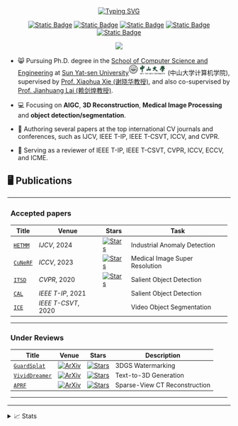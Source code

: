 <div align="center">
<a href="https://github.com/NarcissusEx">
    <img src="https://readme-typing-svg.demolab.com?font=Georgia&size=18&duration=2000&pause=500&multiline=true&repeat=false&width=500&height=80&lines=Zixuan+Chen (陈子轩);Ph.D.+Student+%7C+CV+Researcher;3D+Reconstruction+%7C+Object+Detection%2FSegmentation+%7C+AIGC" alt="Typing SVG"/>
</a>

<a href="https://narcissusex.github.io" rel="nofollow"><img alt="Static Badge" src="https://img.shields.io/badge/Homepage-gray?logo=Google%20chrome&label=Website&labelColor=darkorange&logoColor=white" alt="GitHub" style="max-width: 100%;"></a>
<a href="mailto:chenzx3@mail2.sysu.edu.cn" rel="nofollow"><img alt="Static Badge" src="https://img.shields.io/badge/chenzx3-gray?logo=Gmail&label=Email&labelColor=darkgreen&logoColor=white" alt="Email" style="max-width: 100%;"></a>
<a href="https://scholar.google.com/citations?user=aovhE2kAAAAJ" rel="nofollow"><img alt="Static Badge" src="https://img.shields.io/badge/Zixuan Chen-gray?logo=Google%20scholar&logoColor=white&label=Google Scholar&labelColor=blue" alt="Google Scholar" style="max-width: 100%;"></a>
<a href="https://orcid.org/0000-0001-5100-793X" rel="nofollow"><img alt="Static Badge" src="https://img.shields.io/badge/Zixuan Chen-gray?logo=Orcid&labelColor=green&logoColor=white&label=ORCiD" alt="ORCiD" style="max-width: 100%;"></a>
<a href="https://www.youtube.com/@NarcissusEx" rel="nofollow"><img alt="Static Badge" src="https://img.shields.io/badge/NarcissusEx-gray?logo=Youtube&logoColor=white&label=YouTube&labelColor=FF0000" alt="YouTube" style="max-width: 100%;"></a>
<!-- <a href="https://www.linkedin.com/in/narcissusex/" rel="nofollow"><img alt="Static Badge" src="https://img.shields.io/badge/NarcissusEx-gray?logo=LinkedIn&label=LinkedIn&labelColor=blue" alt="LinkedIn" style="max-width: 100%;"></a> -->
<a href="https://github.com/NarcissusEx">
    <img src="https://github-stats-alpha.vercel.app/api?username=NarcissusEx&cc=22272e&tc=37BCF6&ic=fff&bc=0000">
</a>
</div>
 
* 😸 Pursuing Ph.D. degree in the [School of Computer Science and Engineering](https://cse.sysu.edu.cn) at [Sun Yat-sen University](https://www.sysu.edu.cn/sysuen)<img src='./images/sysu_logos_nobg.png' style='width: 6em;'> (中山大学计算机学院), supervised by [Prof. Xiaohua Xie (谢晓华教授)](https://cse.sysu.edu.cn/content/2478), and also co-supervised by [Prof. Jianhuang Lai (赖剑煌教授)](https://cse.sysu.edu.cn/content/2498).

* 💻 Focusing on **AIGC**, **3D Reconstruction**, **Medical Image Processing** and **object detection/segmentation**.

* 📝 Authoring several papers at the top international CV journals and conferences, such as IJCV, IEEE T-IP, IEEE T-CSVT, ICCV, and CVPR.

* 📖 Serving as a reviewer of IEEE T-IP, IEEE T-CSVT, CVPR, ICCV, ECCV, and ICME.

## 🖥️ Publications
<table>
<tr>
<td>

### Accepted papers

|Title | Venue | Stars| Task|
|--|--|--|--|
| [`HETMM`](https://github.com/NarcissusEx/HETMM) | *IJCV*, 2024 | <a href="https://github.com/NarcissusEx/HETMM"><img alt="Stars" src="https://img.shields.io/github/stars/NarcissusEx/HETMM?style=flat-square&labelColor=black&logo=Github&label=Stars"/></a>| Industrial Anomaly Detection|
[`CuNeRF`](https://narcissusex.github.io/CuNeRF) | *ICCV*, 2023| <a href="https://github.com/NarcissusEx/CuNeRF"><img alt="Stars" src="https://img.shields.io/github/stars/NarcissusEx/CuNeRF?style=flat-square&labelColor=black&logo=Github&label=Stars"/></a>| Medical Image Super Resolution|
|[`ITSD`](https://github.com/moothes/ITSD-pytorch)| *CVPR*, 2020| <a href="https://github.com/moothes/ITSD-pytorch"><img alt="Stars" src="https://img.shields.io/github/stars/moothes/ITSD-pytorch?style=flat-square&labelColor=black&logo=Github&label=Stars"/></a>| Salient Object Detection|
|[`CAL`](https://ieeexplore.ieee.org/abstract/document/9262030)| *IEEE T-IP*, 2021| |Salient Object Detection|
|[`ICE`](https://ieeexplore.ieee.org/abstract/document/8678803)| *IEEE T-CSVT*, 2020| |Video Object Segmentation|
___

### Under Reviews

|Title | Venue | Stars| Description|
|--|--|--|--|
|[`GuardSplat`](https://narcissusex.github.io/GuardSplat)| <a href="https://arxiv.org/abs/2411.19895" rel="nofollow"><img src="https://img.shields.io/badge/cs.CV-2411.19895-b31b1b?logo=arxiv&logoColor=red" alt="ArXiv" style="max-width: 100%;"></a>| <a href="https://github.com/NarcissusEx/GuardSplat"><img alt="Stars" src="https://img.shields.io/github/stars/NarcissusEx/GuardSplat?style=flat-square&labelColor=black&logo=Github&label=Stars"/></a>| 3DGS Watermarking|
[`VividDreamer`](https://narcissusex.github.io/VividDreamer)|<a href="https://arxiv.org/abs/2406.14964" rel="nofollow"><img src="https://img.shields.io/badge/cs.CV-2406.14964-b31b1b?logo=arxiv&logoColor=red" alt="ArXiv" style="max-width: 100%;"></a>| <a href="https://github.com/NarcissusEx/VividDreamer"><img alt="Stars" src="https://img.shields.io/github/stars/NarcissusEx/VividDreamer?style=flat-square&labelColor=black&logo=Github&label=Stars"/></a>| Text-to-3D Generation|
[`APRF`](https://arxiv.org/abs/2307.05270)| <a href="https://arxiv.org/abs/2307.05270" rel="nofollow"><img src="https://img.shields.io/badge/cs.CV-2307.05270-b31b1b?logo=arxiv&logoColor=red" alt="ArXiv" style="max-width: 100%;"></a>| <a href="https://github.com/NarcissusEx/VividDreamer"><img alt="Stars" src="https://img.shields.io/github/stars/NarcissusEx/APRF?style=flat-square&labelColor=black&logo=Github&label=Stars"/></a>| Sparse-View CT Reconstruction|
---


</td></tr>
</table>


<details>
<summary>📈 Stats</summary>
<br>
My Github Stats

![](http://github-profile-summary-cards.vercel.app/api/cards/profile-details?username=NarcissusEx&theme=2077)

![](http://github-profile-summary-cards.vercel.app/api/cards/repos-per-language?username=NarcissusEx&theme=2077)
![](http://github-profile-summary-cards.vercel.app/api/cards/most-commit-language?username=NarcissusEx&theme=2077)

</details>